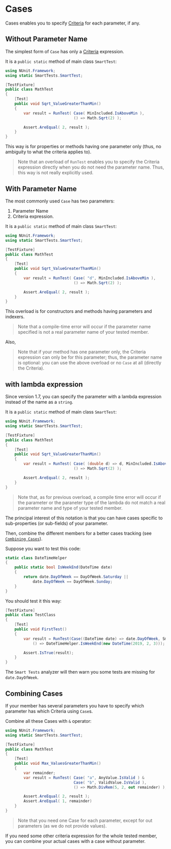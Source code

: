 # Cases

Cases enables you to specify [Criteria](/doc/Criteria/readme.md) for each parameter, if any.

## Without Parameter Name

The simplest form of `Case` has only a [Criteria](/doc/Criteria/readme.md) expression.

It is a `public static` method of main class `SmartTest`:

```C#
using NUnit.Framework;
using static SmartTests.SmartTest;

[TestFixture]
public class MathTest
{
    [Test]
    public void Sqrt_ValueGreaterThanMin()
    {
        var result = RunTest( Case( MinIncluded.IsAboveMin ),
                              () => Math.Sqrt(2) );

        Assert.AreEqual( 2, result );
    }
}
```

This way is for properties or methods having one parameter only (thus, no ambiguity to what the criteria applies to).

> Note that an overload of `RunTest` enables you to specify the Criteria expression directly when you do not need the parameter name. Thus, this way is not really explicitly used.

## With Parameter Name

The most commonly used `Case` has two parameters:

1. Parameter Name
1. Criteria expression.

It is a `public static` method of main class `SmartTest`:

```C#
using NUnit.Framework;
using static SmartTests.SmartTest;

[TestFixture]
public class MathTest
{
    [Test]
    public void Sqrt_ValueGreaterThanMin()
    {
        var result = RunTest( Case( "d", MinIncluded.IsAboveMin ),
                              () => Math.Sqrt(2) );

        Assert.AreEqual( 2, result );
    }
}
```

This overload is for constructors and methods having parameters and indexers.

> Note that a compile-time error will occur if the parameter name specified is not a real parameter name of your tested member.

Also,
> Note that if your method has one parameter only, the Criteria expression can only be for this parameter; thus, the parameter name is optional: you can use the above overload or no `Case` at all (directly the Criteria).

## with lambda expression

Since version 1.7, you can specify the parameter with a lambda expression instead of the name as a `string`.


It is a `public static` method of main class `SmartTest`:

```C#
using NUnit.Framework;
using static SmartTests.SmartTest;

[TestFixture]
public class MathTest
{
    [Test]
    public void Sqrt_ValueGreaterThanMin()
    {
        var result = RunTest( Case( (double d) => d, MinIncluded.IsAboveMin ),
                              () => Math.Sqrt(2) );

        Assert.AreEqual( 2, result );
    }
}
```

> Note that, as for previous overload, a compile time error will occur if the parameter or the paraneter type of the lambda do not match a real parameter name and type of your tested member.

The principal interest of this notation is that you can have cases specific to sub-properties (or sub-fields) of your parameter.

Then, combine the different members for a better cases tracking (see [`Combining Cases`](#combinining-cases)).

Suppose you want to test this code:

```C#
static class DateTimeHelper
{
    public static bool IsWeekEnd(DateTime date)
    {
        return date.DayOfWeek == DayOfWeek.Saturday ||
            date.DayOfWeek == DayOfWeek.Sunday;
    }
}
```

You should test it this way:

```C#
[TestFixture]
public class TestClass
{
    [Test]
    public void FirstTest()
    {
        var result = RunTest(Case((DateTime date) => date.DayOfWeek, SmartTests.SmartTest.Enum.Values(out var value, DayOfWeek.Saturday, DayOfWeek.Sunday)),
            () => DateTimeHelper.IsWeekEnd(new DateTime(2019, 2, 3)));

        Assert.IsTrue(result);
    }
}
```

The `Smart Tests` analyzer will then warn you some tests are missing for `date.DayOfWeek`.

## Combining Cases

If your member has several parameters you have to specify which parameter has which Criteria using `Case`s.

Combine all these Cases with `&` operator:

```C#
using NUnit.Framework;
using static SmartTests.SmartTest;

[TestFixture]
public class MathTest
{
    [Test]
    public void Max_ValuesGreaterThanMin()
    {
        var remainder;
        var result = RunTest( Case( "a", AnyValue.IsValid ) &
                              Case( "b", ValidValue.IsValid ),
                              () => Math.DivRem(5, 2, out remainder) );

        Assert.AreEqual( 2, result );
        Assert.AreEqual( 1, remainder)
    }
}
```

> Note that you need one Case for each parameter, except for out parameters (as we do not provide values).

If you need some other criteria expression for the whole tested member, you can combine your actual cases with a case without parameter.
